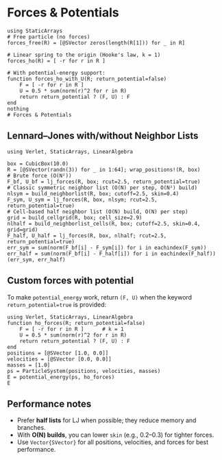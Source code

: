 # Forces & Potentials

```@example forces
using StaticArrays
# Free particle (no forces)
forces_free(R) = [@SVector zeros(length(R[1])) for _ in R]

# Linear spring to the origin (Hooke's law, k = 1)
forces_ho(R) = [ -r for r in R ]

# With potential-energy support:
function forces_ho_with_U(R; return_potential=false)
    F = [ -r for r in R ]
    U = 0.5 * sum(norm(r)^2 for r in R)
    return return_potential ? (F, U) : F
end
nothing
# Forces & Potentials
```
## Lennard–Jones with/without Neighbor Lists

```@example forces
using Verlet, StaticArrays, LinearAlgebra

box = CubicBox(10.0)
R = [@SVector(randn(3)) for _ in 1:64]; wrap_positions!(R, box)
# Brute force (O(N²))
F_bf, U_bf = lj_forces(R, box; rcut=2.5, return_potential=true)
# Classic symmetric neighbor list (O(N) per step, O(N²) build)
nlsym = build_neighborlist(R, box; cutoff=2.5, skin=0.4)
F_sym, U_sym = lj_forces(R, box, nlsym; rcut=2.5, return_potential=true)
# Cell-based half neighbor list (O(N) build, O(N) per step)
grid = build_cellgrid(R, box; cell_size=2.9)
nlhalf = build_neighborlist_cells(R, box; cutoff=2.5, skin=0.4, grid=grid)
F_half, U_half = lj_forces(R, box, nlhalf; rcut=2.5, return_potential=true)
err_sym = sum(norm(F_bf[i] - F_sym[i]) for i in eachindex(F_sym))
err_half = sum(norm(F_bf[i] - F_half[i]) for i in eachindex(F_half)) 
(err_sym, err_half)
```

## Custom forces with potential

To make `potential_energy` work, return `(F, U)` when the keyword
`return_potential=true` is provided:

```@example forces2
using Verlet, StaticArrays, LinearAlgebra
function ho_forces(R; return_potential=false)
    F = [ -r for r in R ]      # k = 1
    U = 0.5 * sum(norm(r)^2 for r in R)
    return return_potential ? (F, U) : F
end
positions = [@SVector [1.0, 0.0]]
velocities = [@SVector [0.0, 0.0]]
masses = [1.0]
ps = ParticleSystem(positions, velocities, masses)
E = potential_energy(ps, ho_forces)
E
```

## Performance notes

- Prefer **half lists** for LJ when possible; they reduce memory and branches.
- With **O(N) builds**, you can lower `skin` (e.g., 0.2–0.3) for tighter forces.
- Use `Vector{SVector}` for all positions, velocities, and forces for best performance.